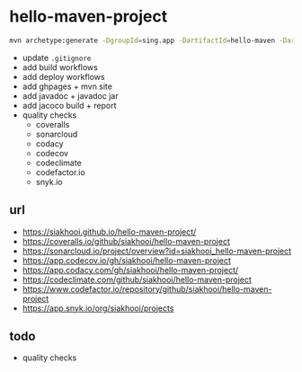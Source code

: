 # hello-maven-project

```bash
mvn archetype:generate -DgroupId=sing.app -DartifactId=hello-maven -DarchetypeArtifactId=maven-archetype-quickstart -DarchetypeVersion=1.4 -DinteractiveMode=false
```

- update `.gitignore`
- add build workflows
- add deploy workflows
- add ghpages + mvn site
- add javadoc + javadoc jar
- add jacoco build + report
- quality checks
  - coveralls
  - sonarcloud
  - codacy
  - codecov
  - codeclimate
  - codefactor.io
  - snyk.io

## url

- <https://siakhooi.github.io/hello-maven-project/>
- <https://coveralls.io/github/siakhooi/hello-maven-project>
- <https://sonarcloud.io/project/overview?id=siakhooi_hello-maven-project>
- <https://app.codecov.io/gh/siakhooi/hello-maven-project>
- <https://app.codacy.com/gh/siakhooi/hello-maven-project/>
- <https://codeclimate.com/github/siakhooi/hello-maven-project>
- <https://www.codefactor.io/repository/github/siakhooi/hello-maven-project>
- <https://app.snyk.io/org/siakhooi/projects>

## todo

- quality checks
